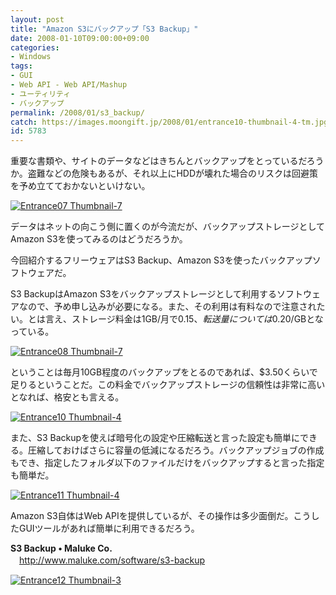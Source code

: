 ```yaml
---
layout: post
title: "Amazon S3にバックアップ「S3 Backup」"
date: 2008-01-10T09:00:00+09:00
categories:
- Windows
tags: 
- GUI
- Web API - Web API/Mashup
- ユーティリティ
- バックアップ
permalink: /2008/01/s3_backup/
catch: https://images.moongift.jp/2008/01/entrance10-thumbnail-4-tm.jpg
id: 5783
---
```

重要な書類や、サイトのデータなどはきちんとバックアップをとっているだろうか。盗難などの危険もあるが、それ以上にHDDが壊れた場合のリスクは回避策を予め立てておかないといけない。   
  
[![Entrance07 Thumbnail-7](https://images.moongift.jp/2008/01/entrance07-thumbnail-7-tm.jpg)](https://images.moongift.jp/2008/01/entrance07-thumbnail-7.png)  
  
データはネットの向こう側に置くのが今流だが、バックアップストレージとしてAmazon S3を使ってみるのはどうだろうか。   
  
今回紹介するフリーウェアはS3 Backup、Amazon S3を使ったバックアップソフトウェアだ。   
<!--more-->  
S3 BackupはAmazon S3をバックアップストレージとして利用するソフトウェアなので、予め申し込みが必要になる。また、その利用は有料なので注意されたい。とは言え、ストレージ料金は1GB/月で$0.15、転送量については$0.20/GBとなっている。   
  
[![Entrance08 Thumbnail-7](https://images.moongift.jp/2008/01/entrance08-thumbnail-7-tm.jpg)](https://images.moongift.jp/2008/01/entrance08-thumbnail-7.png)  
  
ということは毎月10GB程度のバックアップをとるのであれば、$3.50くらいで足りるということだ。この料金でバックアップストレージの信頼性は非常に高いとなれば、格安とも言える。   
  
[![Entrance10 Thumbnail-4](https://images.moongift.jp/2008/01/entrance10-thumbnail-4-tm.jpg)](https://images.moongift.jp/2008/01/entrance10-thumbnail-4.png)  
  
また、S3 Backupを使えば暗号化の設定や圧縮転送と言った設定も簡単にできる。圧縮しておけばさらに容量の低減になるだろう。バックアップジョブの作成もでき、指定したフォルダ以下のファイルだけをバックアップすると言った指定も簡単だ。   
  
[![Entrance11 Thumbnail-4](https://images.moongift.jp/2008/01/entrance11-thumbnail-4-tm.jpg)](https://images.moongift.jp/2008/01/entrance11-thumbnail-4.png)  
  
Amazon S3自体はWeb APIを提供しているが、その操作は多少面倒だ。こうしたGUIツールがあれば簡単に利用できるだろう。   
  
**S3 Backup • Maluke Co.**   
　[http://www.maluke.com/software/s3-backup   
](http://www.maluke.com/software/s3-backup)  
  
[![Entrance12 Thumbnail-3](https://images.moongift.jp/2008/01/entrance12-thumbnail-3-tm.jpg)](https://images.moongift.jp/2008/01/entrance12-thumbnail-3.png)

